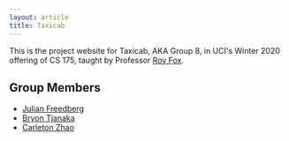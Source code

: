 ```yaml
---
layout: article
title: Taxicab
---
```


This is the project website for Taxicab, AKA Group 8, in UCI's Winter 2020
offering of CS 175, taught by Professor [Roy Fox](https://royf.org).

## Group Members

- [Julian Freedberg](https://github.com/jafreedberg)
- [Bryon Tjanaka](https://btjanaka.net)
- [Carleton Zhao](https://ics.uci.edu/~carletoz)
